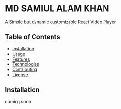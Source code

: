# MD SAMIUL ALAM KHAN

A Simple but dynamic customizable React Video Player

## Table of Contents

- [Installation](#installation)
- [Usage](#usage)
- [Features](#features)
- [Technologies](#technologies)
- [Contributing](#contributing)
- [License](#license)

## Installation

coming soon
   



